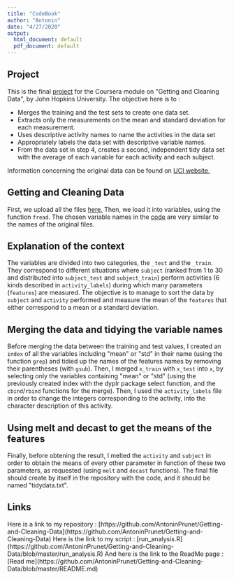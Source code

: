 ```yaml
---
title: "CodeBook"
author: "Antonin"
date: "4/27/2020"
output:
  html_document: default
  pdf_document: default
---
```

<h2>Project</h2>

This is the final [project](https://www.coursera.org/learn/data-cleaning/peer/FIZtT/getting-and-cleaning-data-course-project) for the Coursera module on "Getting and Cleaning Data", by John Hopkins University. The objective here is to :
<ul>
<li>Merges the training and the test sets to create one data set.</li>
<li>Extracts only the measurements on the mean and standard deviation for each measurement.</li>
<li>Uses descriptive activity names to name the activities in the data set</li>
<li>Appropriately labels the data set with descriptive variable names.</li>
<li>From the data set in step 4, creates a second, independent tidy data set with the average of each variable for each activity and each subject.</li>
</ul>

Information concerning the original data can be found on  [UCI website.](http://archive.ics.uci.edu/ml/datasets/Human+Activity+Recognition+Using+Smartphones)

<h2>Getting and Cleaning Data</h2>
 
First, we upload all the files [here.](https://d396qusza40orc.cloudfront.net/getdata%2Fprojectfiles%2FUCI%20HAR%20Dataset.zip)
Then, we load it into variables, using the function `fread`. The chosen variable names in the [code](https://github.com/AntoninPrunet/Getting-and-Cleaning-Data/blob/master/run_analysis.R) are very similar to the names of the original files.

<h2>Explanation of the context</h2>

The variables are divided into two categories, the `_test` and the `_train`. They correspond to different situations where `subject` (ranked from 1 to 30 and distributed into `subject_test` and `subject_train`) perform activities (6 kinds described in `activity_labels`) during which many parameters (`features`) are measured. The objective is to manage to sort the data by `subject` and `activity` performed and measure the mean of the `features` that either correspond to a mean or a standard deviation.

<h2>Merging the data and tidying the variable names</h2>

Before merging the data between the training and test values, I created an `index` of all the variables including "mean" or "std" in their name (using the function `grep`) and tidied up the names of the features names by removing their parentheses (with `gsub`). Then, I merged `x_train` with `x_test` into `x`, by selecting only the variables containing "mean" or "std" (using the previously created index with the dyplr package select function, and the `cbind`/`rbind` functions for the merge).
Then, I used the `activity_labels` file in order to change the integers corresponding to the activity, into the character description of this activity.

<h2>Using melt and decast to get the means of the features</h2>

Finally, before obtening the result, I melted the `activity` and `subject` in order to obtain the means of every other parameter in function of these two parameters, as requested (using `melt` and `decast` functions).
The final file should create by itself in the repository with the code, and it should be named "tidydata.txt".

<h2>Links</h2>
Here is a link to my repository : [https://github.com/AntoninPrunet/Getting-and-Cleaning-Data](https://github.com/AntoninPrunet/Getting-and-Cleaning-Data)
Here is the link to my script : [run_analysis.R](https://github.com/AntoninPrunet/Getting-and-Cleaning-Data/blob/master/run_analysis.R)
And here is the link to the ReadMe page : [Read me](https://github.com/AntoninPrunet/Getting-and-Cleaning-Data/blob/master/README.md)